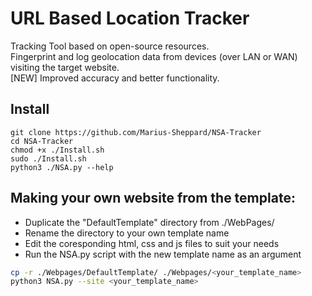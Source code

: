 # URL Based Location Tracker
Tracking Tool based on open-source resources.  
Fingerprint and log geolocation data from devices (over LAN or WAN) visiting the target website.  
[NEW] Improved accuracy and better functionality.

## Install
```
git clone https://github.com/Marius-Sheppard/NSA-Tracker
cd NSA-Tracker
chmod +x ./Install.sh
sudo ./Install.sh
python3 ./NSA.py --help
```

## Making your own website from the template:
- Duplicate  the "DefaultTemplate" directory from ./WebPages/ 
- Rename the directory to your own template name
- Edit the coresponding html, css and js files to suit your needs
- Run the NSA.py script with the new template name as an argument 
```bash
cp -r ./Webpages/DefaultTemplate/ ./Webpages/<your_template_name>
python3 NSA.py --site <your_template_name>
```
